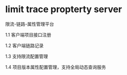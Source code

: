 # limit trace propterty server 
限流-链路-属性管理平台

1.1  客户端项目接口注册

1.2  客户端链路记录

1.3  支持限流配置管理

1.4  项目版本属性配置管理，支持全局动态查询服务
